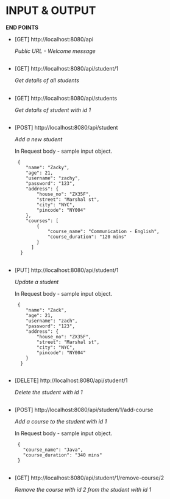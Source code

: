 INPUT & OUTPUT
==============

**END POINTS**

- [GET] http://localhost:8080/api

    *Public URL - Welcome message*
    ##
    
- [GET] http://localhost:8080/api/student/1

    *Get details of all students*
    ##
    
- [GET] http://localhost:8080/api/students
 
   *Get details of student with id 1*
    ##

- [POST] http://localhost:8080/api/student

   *Add a new student*
    
    
    In Request body - sample input object.
    
       {
          "name": "Zacky",
          "age": 21,
          "username": "zachy",
          "password": "123",
          "address": {
              "house_no": "ZX35F",
              "street": "Marshal st",
              "city": "NYC",
              "pincode": "NY004"
          },
          "courses": [
              {
                  "course_name": "Communication - English",
                  "course_duration": "120 mins"
              }
            ]
        }
     ##

- [PUT] http://localhost:8080/api/student/1

   *Update a student* 
    
    In Request body - sample input object.
    
       {
          "name": "Zack",
          "age": 21,
          "username": "zach",
          "password": "123",
          "address": {
              "house_no": "ZX35F",
              "street": "Marshal st",
              "city": "NYC",
              "pincode": "NY004"
          }
        }
     ##


- [DELETE] http://localhost:8080/api/student/1

   *Delete the student with id 1*
    ##

- [POST] http://localhost:8080/api/student/1/add-course

   *Add a course to the student with id 1* 
    
    In Request body - sample input object.
    
       {
         "course_name": "Java",
         "course_duration": "340 mins"
       }
     ##

- [GET] http://localhost:8080/api/student/1/remove-course/2

   *Remove the course with id 2 from the student with id 1*
    ##

